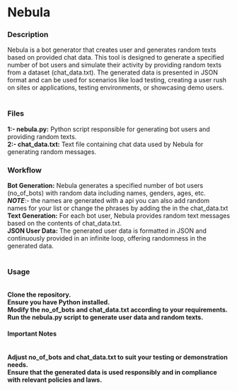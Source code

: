 <h1><b>Nebula</b></h1>

<h3>Description</h3>
Nebula is a bot generator that creates user and generates random texts based on provided chat data. This tool is designed to generate a specified number of bot users and simulate their activity by providing random texts from a dataset (chat_data.txt). 
The generated data is presented in JSON format and can be used for scenarios like load testing, creating a user rush on sites or applications, testing environments, or showcasing demo users.

<br>
<br>
<h3>Files</h3>
<b>1:- nebula.py:</b> Python script responsible for generating bot users and providing random texts.<br>
<b>2:- chat_data.txt:</b> Text file containing chat data used by Nebula for generating random messages.<br>

<h3>Workflow</h3>

<b>Bot Generation:</b> Nebula generates a specified number of bot users (no_of_bots) with random data including names, genders, ages, etc.<br>
<b><i>NOTE</i></b>:- the names are generated with a api you can also add random names for your list or change the phrases by adding the in the chat_data.txt<br> 
<b>Text Generation:</b> For each bot user, Nebula provides random text messages based on the contents of chat_data.txt.<br>
<b>JSON User Data:</b> The generated user data is formatted in JSON and continuously provided in an infinite loop, offering randomness in the generated data.<br><br>
<h3>Usage</h3>
<br>
<b>Clone the repository.<br>
Ensure you have Python installed.<br>
Modify the no_of_bots and chat_data.txt according to your requirements.<br>
Run the nebula.py script to generate user data and random texts.<br>
<h4>Important Notes</h4><br>
Adjust no_of_bots and chat_data.txt to suit your testing or demonstration needs.<br>
Ensure that the generated data is used responsibly and in compliance with relevant policies and laws.</b>
